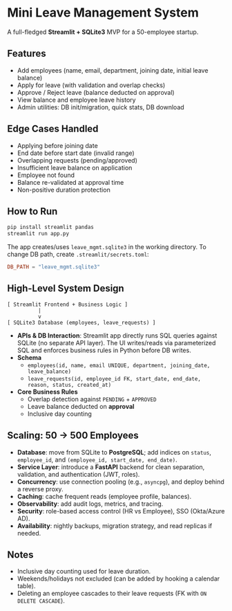 # Mini Leave Management System

A full-fledged **Streamlit + SQLite3** MVP for a 50-employee startup.

## Features
- Add employees (name, email, department, joining date, initial leave balance)
- Apply for leave (with validation and overlap checks)
- Approve / Reject leave (balance deducted on approval)
- View balance and employee leave history
- Admin utilities: DB init/migration, quick stats, DB download

## Edge Cases Handled
- Applying before joining date
- End date before start date (invalid range)
- Overlapping requests (pending/approved)
- Insufficient leave balance on application
- Employee not found
- Balance re-validated at approval time
- Non-positive duration protection

## How to Run
```bash
pip install streamlit pandas
streamlit run app.py
```
The app creates/uses `leave_mgmt.sqlite3` in the working directory. To change DB path, create `.streamlit/secrets.toml`:
```toml
DB_PATH = "leave_mgmt.sqlite3"
```

## High-Level System Design
```
[ Streamlit Frontend + Business Logic ]
          |
          v
[ SQLite3 Database (employees, leave_requests) ]
```

- **APIs & DB Interaction**: Streamlit app directly runs SQL queries against SQLite (no separate API layer). The UI writes/reads via parameterized SQL and enforces business rules in Python before DB writes.
- **Schema**
  - `employees(id, name, email UNIQUE, department, joining_date, leave_balance)`
  - `leave_requests(id, employee_id FK, start_date, end_date, reason, status, created_at)`
- **Core Business Rules**
  - Overlap detection against `PENDING` + `APPROVED`
  - Leave balance deducted on **approval**
  - Inclusive day counting

## Scaling: 50 → 500 Employees
- **Database**: move from SQLite to **PostgreSQL**; add indices on `status`, `employee_id`, and `(employee_id, start_date, end_date)`.
- **Service Layer**: introduce a **FastAPI** backend for clean separation, validation, and authentication (JWT, roles).
- **Concurrency**: use connection pooling (e.g., `asyncpg`), and deploy behind a reverse proxy.
- **Caching**: cache frequent reads (employee profile, balances).
- **Observability**: add audit logs, metrics, and tracing.
- **Security**: role-based access control (HR vs Employee), SSO (Okta/Azure AD).
- **Availability**: nightly backups, migration strategy, and read replicas if needed.

## Notes
- Inclusive day counting used for leave duration.
- Weekends/holidays not excluded (can be added by hooking a calendar table).
- Deleting an employee cascades to their leave requests (FK with `ON DELETE CASCADE`).
